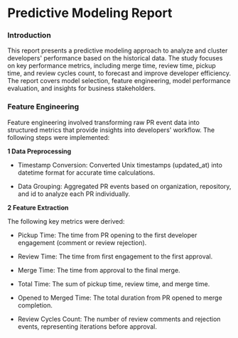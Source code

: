 # Predictive Modeling Report

### Introduction
   
   This report presents a predictive modeling approach to analyze and cluster developers' performance based on the historical data. The study focuses on key performance
   metrics, including merge time, review time, pickup time, and review cycles count, to forecast and improve developer efficiency. The report covers model selection,
   feature engineering, model performance evaluation, and insights for business stakeholders.

### Feature Engineering
   Feature engineering involved transforming raw PR event data into structured metrics that provide insights into developers' workflow. The following steps were implemented:

**1 Data Preprocessing**

- Timestamp Conversion: Converted Unix timestamps (updated_at) into datetime format for accurate time calculations.

- Data Grouping: Aggregated PR events based on organization, repository, and id to analyze each PR individually.

**2 Feature Extraction**

The following key metrics were derived:

- Pickup Time: The time from PR opening to the first developer engagement (comment or review rejection).

- Review Time: The time from first engagement to the first approval.

- Merge Time: The time from approval to the final merge.

- Total Time: The sum of pickup time, review time, and merge time.

- Opened to Merged Time: The total duration from PR opened to merge completion.

- Review Cycles Count: The number of review comments and rejection events, representing iterations before approval.
   
   

